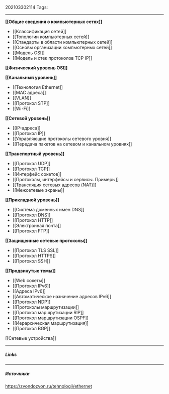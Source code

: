 202103302114
Tags:
___
**[[Общие сведения о компьютерных сетях]]**
- [[Классификация сетей]]
- [[Топологии компьютерных сетей]]
- [[Стандарты в области компьютерных сетей]]
- [[Основы организации компьютерных сетей]]
- [[Модель OSI]]
- [[Модель и стек протоколов TCP IP]]

**[[Физический уровень OSI]]**

**[[Канальный уровень]]**
- [[Технология Ethernet]]
- [[MAC адреса]]
- [[VLAN]]
- [[Протокол STP]]
- [[Wi-Fi]]

**[[Сетевой уровень]]**
- [[IP-адреса]]
- [[Протокол IP]]
- [[Управляющие протоколы сетевого уровня]]
- [[Передача пакетов на сетевом и канальном уровнях]]

**[[Транспортный уровень]]**
- [[Протокол UDP]]
- [[Протокол TCP]]
- [[Интерфейс сокетов]]
- [[Протоколы, интерфейсы и сервисы. Примеры]]
- [[Трансляция сетевых адресов (NAT)]]
- [[Межсетевые экраны]]

**[[Прикладной уровень]]**
- [[Система доменных имен DNS]]
- [[Протокол DNS]]
- [[Протокол HTTP]]
- [[Электронная почта]]
- [[Протокол FTP]]

**[[Защищенные сетевые протоколы]]**
- [[Протокол TLS SSL]]
- [[Протокол HTTPS]]
- [[Протокол SSH]]

**[[Продвинутые темы]]**
- [[Web сокеты]]
- [[Протокол IPv6]]
- [[Адреса IPv6]]
- [[Автоматическое назначение адресов IPv6]]
- [[Протокол NDP]]
- [[Протоколы маршрутизации]]
- [[Протокол маршрутизации RIP]]
- [[Протокол маршрутизации OSPF]]
- [[Иерархическая маршрутизация]]
- [[Протокол BGP]]

[[Сетевые устройства]]

___
##### Links


---
##### Источники




https://zvondozvon.ru/tehnologii/ethernet
